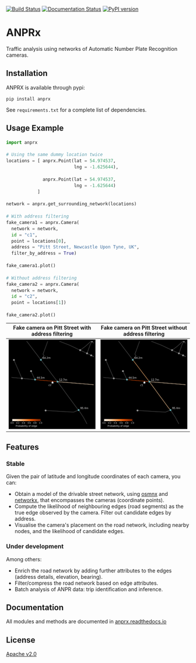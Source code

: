 [![Build Status](https://travis-ci.org/PedrosWits/anprx.svg?branch=master)](https://travis-ci.org/PedrosWits/anprx)
[![Documentation Status](https://readthedocs.org/projects/anprx/badge/?version=latest)](https://anprx.readthedocs.io/en/latest/?badge=latest)
[![PyPI version](https://badge.fury.io/py/anprx.svg)](https://badge.fury.io/py/anprx)

# ANPRx

Traffic analysis using networks of Automatic Number Plate Recognition cameras.

## Installation

ANPRX is available through pypi:
```
pip install anprx
```

See `requirements.txt` for a complete list of dependencies.

## Usage Example

```python
import anprx

# Using the same dummy location twice
locations = [ anprx.Point(lat = 54.974537,
                          lng = -1.625644),

              anprx.Point(lat = 54.974537,
                          lng = -1.625644)
            ]

network = anprx.get_surrounding_network(locations)

# With address filtering
fake_camera1 = anprx.Camera(
  network = network,
  id = "c1",
  point = locations[0],
  address = "Pitt Street, Newcastle Upon Tyne, UK",
  filter_by_address = True)

fake_camera1.plot()

# Without address filtering
fake_camera2 = anprx.Camera(
  network = network,
  id = "c2",
  point = locations[1])

fake_camera2.plot()
```

Fake camera on Pitt Street with address filtering |  Fake camera on Pitt Street without address filtering
:-------------------------:|:-------------------------:
![not a real camera, sorry :()](docs/_static/fake_camera_1.png)  |  ![not a real camera, sorry :(](docs/_static/fake_camera_2.png)

## Features

### Stable

Given the pair of latitude and longitude coordinates of each camera, you can:

- Obtain a model of the drivable street network, using [osmnx](https://github.com/gboeing/osmnx) and [networkx](https://networkx.github.io/documentation/stable/index.html), that encompasses the cameras (coordinate points).
- Compute the likelihood of neighbouring edges (road segments) as the true edge observed by the camera. Filter out candidate edges by address.
- Visualise the camera's placement on the road network, including nearby nodes, and the likelihood of candidate edges.

### Under development

Among others:

- Enrich the road network by adding further attributes to the edges (address details, elevation, bearing).
- Filter/compress the road network based on edge attributes.
- Batch analysis of ANPR data: trip identification and inference.

## Documentation

All modules and methods are documented in [anprx.readthedocs.io]()

## License
[Apache v2.0](LICENSE)
